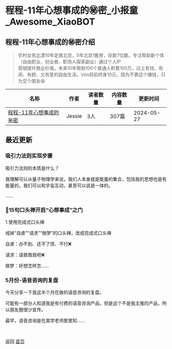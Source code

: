 # 程程-11年心想事成的㊙️密_小报童_Awesome_XiaoBOT

## 程程-11年心想事成的㊙️密介绍
> 农村女孩北漂10年定居北京，5年北京1套房，存款7位数。专注帮助新个体（自由职业、创业者、职场人探索副业）通过个人IP  
营销提升商业价值。未来10年帮助100个普通人积累100万，过上有钱、有闲、有颜、又有爱的自由生活。\n\n目前终身10元，因为不靠这个赚钱，只为交个朋友😆  
  


|名称|作者|读者数量|内容数量|更新时间|
|---|---|---|---|---|
|[程程-11年心想事成的㊙️密](https://xiaobot.net/p/Jessie20240412?refer=0b133df9-27dc-423b-8101-639049001c13)|Jessie|3人|307篇|2024-05-27|

## 最近更新
### 吸引力法则实现步骤

吸引力法则的本质是什么？

我理解可以从量子物理学来说，我们人本身就是能量的集合，包括我的思想也是有能量的，我们可以和宇宙互动，甚至可以说是一体的。

......

### 🧲15句口头禅开启“心想事成”之门

1.使用完成式口头禅

戒掉“自虐”“请求”“做梦”的口头禅，改成完成式口头禅

自虐：办不到、还不了债、不行❌

请求：请救救我吧❌

做梦：好想怎样怎......

### 5月份-语音咨询的复盘

今天分享一下我这半个月在做的语音咨询的复盘。

可能有一部分人知道我是有付费的语音咨询产品，但是这个不是我主推的产品，所以朋友圈很少宣传。

最早，语音咨询是在美学老师那里知......


<a href="https://github.com/Reno9527/awesome-xiaobot" style="color: white; text-decoration: none;">awesome-xiaobot</a>

返回 [首页](../README.md)
